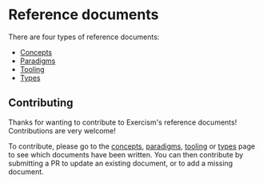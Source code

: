 # Reference documents

There are four types of reference documents:

- [Concepts][concepts]
- [Paradigms][paradigms]
- [Tooling][tooling]
- [Types][types]

## Contributing

Thanks for wanting to contribute to Exercism's reference documents! Contributions are very welcome!

To contribute, please go to the [concepts][concepts], [paradigms][paradigms], [tooling][tooling] or [types][types] page to see which documents have been written. You can then contribute by submitting a PR to update an existing document, or to add a missing document.

[concepts]: ./concepts/README.md
[paradigms]: ./paradigms/README.md
[tooling]: ./tooling/README.md
[types]: ./types/README.md
